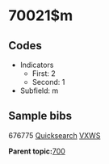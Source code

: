 # 70021$m

## Codes

-   Indicators
    -   First: 2
    -   Second: 1
-   Subfield: m

## Sample bibs

676775 [Quicksearch](https://search.library.yale.edu/catalog/676775) [VXWS](http://prodorbis.library.yale.edu:7014/vxws/GetHoldingsService?bibId=676775)

**Parent topic:**[700](../../tags/700/700.md)

